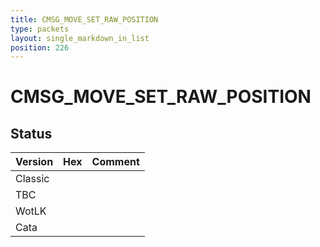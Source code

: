 ```yaml
---
title: CMSG_MOVE_SET_RAW_POSITION
type: packets
layout: single_markdown_in_list
position: 226
---
```


# CMSG_MOVE_SET_RAW_POSITION

## Status

Version | Hex | Comment
---------- | ---------- | ---------- 
Classic |  |  
TBC |  |  
WotLK |  |  
Cata |  |  
